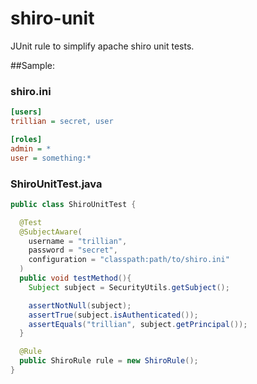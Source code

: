 shiro-unit
=========

JUnit rule to simplify apache shiro unit tests.

##Sample:

### shiro.ini
```ini
[users]
trillian = secret, user

[roles]
admin = *
user = something:*
```
### ShiroUnitTest.java
```java
public class ShiroUnitTest {

  @Test
  @SubjectAware(
    username = "trillian",
    password = "secret",
    configuration = "classpath:path/to/shiro.ini"
  )
  public void testMethod(){
    Subject subject = SecurityUtils.getSubject();

    assertNotNull(subject);
    assertTrue(subject.isAuthenticated());
    assertEquals("trillian", subject.getPrincipal());
  }

  @Rule
  public ShiroRule rule = new ShiroRule();
}
```
